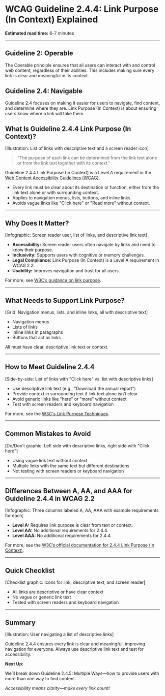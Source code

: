 <!--
title: WCAG Guideline 2.4.4: Link Purpose (In Context) Explained
series: Making the Web Accessible for All
description: A practical guide to WCAG Guideline 2.4.4 (Link Purpose In Context)—what it means, why it matters, and how to ensure every link is clear and meaningful.
keywords: wcag 2.4.4, link purpose, accessibility, web standards, descriptive links, navigation
image: wcag-2-4-4-link-purpose-in-context.png
imageAlt: Illustration of a list of links with descriptive text and a screen reader icon
status: draft
-->

# **WCAG Guideline 2.4.4: Link Purpose (In Context) Explained**

**Estimated read time:** 6–7 minutes

---

## **Guideline 2: Operable**

The Operable principle ensures that all users can interact with and control web content, regardless of their abilities. This includes making sure every link is clear and meaningful in its context.

## **Guideline 2.4: Navigable**

Guideline 2.4 focuses on making it easier for users to navigate, find content, and determine where they are. Link Purpose (In Context) is about ensuring users know where a link will take them.

## **What Is Guideline 2.4.4 Link Purpose (In Context)?**

[Illustration: List of links with descriptive text and a screen reader icon]

> "The purpose of each link can be determined from the link text alone or from the link text together with its context."

Guideline 2.4.4 Link Purpose (In Context) is a Level A requirement in the [Web Content Accessibility Guidelines (WCAG)](https://www.w3.org/WAI/WCAG22/quickref/#link-purpose-in-context).

- Every link must be clear about its destination or function, either from the link text alone or with surrounding context.
- Applies to navigation menus, lists, buttons, and inline links.
- Avoids vague links like "Click here" or "Read more" without context.

---

## **Why Does It Matter?**

[Infographic: Screen reader user, list of links, and descriptive link text]

- **Accessibility:** Screen reader users often navigate by links and need to know their purpose.
- **Inclusivity:** Supports users with cognitive or memory challenges.
- **Legal Compliance:** Link Purpose (In Context) is a Level A requirement in WCAG 2.2.
- **Usability:** Improves navigation and trust for all users.

For more, see [W3C’s guidance on link purpose](https://www.w3.org/WAI/WCAG22/Understanding/link-purpose-in-context.html).

---

## **What Needs to Support Link Purpose?**

[Grid: Navigation menus, lists, and inline links, all with descriptive text]

- Navigation menus
- Lists of links
- Inline links in paragraphs
- Buttons that act as links

All must have clear, descriptive link text or context.

---

## **How to Meet Guideline 2.4.4**

[Side-by-side: List of links with "Click here" vs. list with descriptive links]

- Use descriptive link text (e.g., "Download the annual report")
- Provide context in surrounding text if link text alone isn’t clear
- Avoid generic links like "here" or "more" without context
- Test with screen readers and keyboard navigation

For more, see the [W3C's Link Purpose Techniques](https://www.w3.org/WAI/WCAG22/Techniques/general/G91).

---

## **Common Mistakes to Avoid**

[Do/Don't graphic: Left side with descriptive links, right side with "Click here"]

- Using vague link text without context
- Multiple links with the same text but different destinations
- Not testing with screen readers or keyboard navigation

---

## **Differences Between A, AA, and AAA for Guideline 2.4.4 in WCAG 2.2**

[Infographic: Three columns labeled A, AA, AAA with example requirements for each]

- **Level A:** Requires link purpose is clear from text or context.
- **Level AA:** No additional requirements for 2.4.4.
- **Level AAA:** No additional requirements for 2.4.4.

For more, see the [W3C’s official documentation for 2.4.4 Link Purpose (In Context)](https://www.w3.org/WAI/WCAG22/Understanding/link-purpose-in-context.html).

---

## **Quick Checklist**

[Checklist graphic: Icons for link, descriptive text, and screen reader]

- All links are descriptive or have clear context
- No vague or generic link text
- Tested with screen readers and keyboard navigation

---

## **Summary**

[Illustration: User navigating a list of descriptive links]

Guideline 2.4.4 ensures every link is clear and meaningful, improving navigation for everyone. Always use descriptive link text and test for accessibility.

**Next Up:**

We’ll break down Guideline 2.4.5: Multiple Ways—how to provide users with more than one way to find content.

*Accessibility means clarity—make every link count!*

